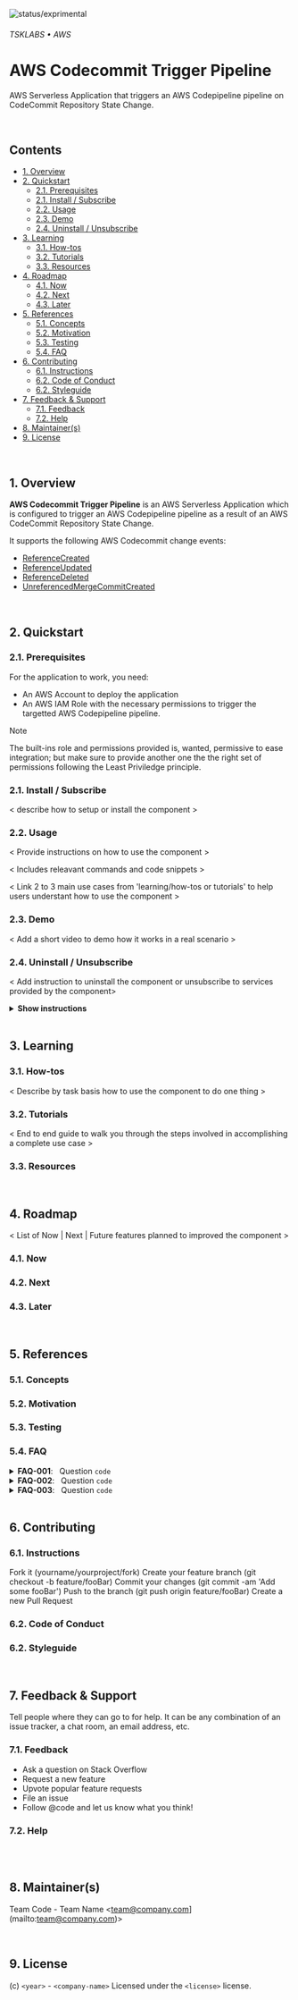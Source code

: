 ![status/exprimental](https://img.shields.io/badge/STATUS-EXPERIMENTAL-%237C3AED?style=flat-square)
###### TSKLABS • AWS
#  AWS Codecommit Trigger Pipeline <!-- omit in toc -->

AWS Serverless Application that triggers an AWS Codepipeline pipeline on CodeCommit Repository State Change.

<br>

## Contents <!-- omit in toc -->

- [1. Overview](#1-overview)
- [2. Quickstart](#2-quickstart)
  - [2.1. Prerequisites](#21-prerequisites)
  - [2.1. Install / Subscribe](#21-install--subscribe)
  - [2.2. Usage](#22-usage)
  - [2.3. Demo](#23-demo)
  - [2.4. Uninstall / Unsubscribe](#24-uninstall--unsubscribe)
- [3. Learning](#3-learning)
  - [3.1. How-tos](#31-how-tos)
  - [3.2. Tutorials](#32-tutorials)
  - [3.3. Resources](#33-resources)
- [4. Roadmap](#4-roadmap)
  - [4.1. Now](#41-now)
  - [4.2. Next](#42-next)
  - [4.3. Later](#43-later)
- [5. References](#5-references)
  - [5.1. Concepts](#51-concepts)
  - [5.2. Motivation](#52-motivation)
  - [5.3. Testing](#53-testing)
  - [5.4. FAQ](#54-faq)
- [6. Contributing](#6-contributing)
  - [6.1. Instructions](#61-instructions)
  - [6.2. Code of Conduct](#62-code-of-conduct)
  - [6.2. Styleguide](#62-styleguide)
- [7. Feedback \& Support](#7-feedback--support)
  - [7.1. Feedback](#71-feedback)
  - [7.2. Help](#72-help)
- [8. Maintainer(s)](#8-maintainers)
- [9. License](#9-license)

<br>

## 1. Overview

**AWS Codecommit Trigger Pipeline** is an  AWS Serverless Application which is configured to trigger an AWS Codepipeline pipeline as a result of an AWS CodeCommit Repository State Change.

It supports the following AWS Codecommit change events:

* [ReferenceCreated](https://docs.aws.amazon.com/codecommit/latest/userguide/monitoring-events.html#referenceCreated)
* [ReferenceUpdated](https://docs.aws.amazon.com/codecommit/latest/userguide/monitoring-events.html#referenceUpdated)
* [ReferenceDeleted](https://docs.aws.amazon.com/codecommit/latest/userguide/monitoring-events.html#referenceDeleted)
* [UnreferencedMergeCommitCreated](https://docs.aws.amazon.com/codecommit/latest/userguide/monitoring-events.html#unreferencedMergeCommitCreated)

<br>

## 2. Quickstart

### 2.1. Prerequisites

For the application to work, you need:

* An AWS Account to deploy the application
* An AWS IAM Role with the necessary permissions to trigger the targetted AWS Codepipeline pipeline.

> [!NOTE]
> The built-ins role and permissions provided is, wanted, permissive to ease integration; but make sure to provide another one the the right set of permissions following the Least Priviledge principle.


### 2.1. Install / Subscribe

< describe how to setup or install the component >

### 2.2. Usage

< Provide instructions on how to use the component >

< Includes releavant commands and code snippets >

< Link 2 to 3 main use cases from 'learning/how-tos or tutorials' to help users understant how to use the component >


### 2.3. Demo

< Add a short video to demo how it works in a real scenario >

### 2.4. Uninstall / Unsubscribe

< Add instruction to uninstall the component or unsubscribe to services provided by the component>
<details><summary><b>Show instructions</b></summary>

<br>

**Step 1:**

**Step 2:**

</details>

<br>

## 3. Learning

### 3.1. How-tos
< Describe by task basis how to use the component to do one thing >

### 3.2. Tutorials

< End to end guide to walk you through the steps involved in accomplishing a complete use case >

### 3.3. Resources


<br>

## 4. Roadmap

< List of Now | Next | Future features planned to improved the component >

### 4.1. Now
### 4.2. Next
### 4.3. Later


<br>

## 5. References
### 5.1. Concepts
### 5.2. Motivation
### 5.3. Testing
### 5.4. FAQ

<details><summary><b>FAQ-001</b>: &nbsp; Question <code>code</code></summary>

sample answer

```sh
  code
```
</details>
<details><summary><b>FAQ-002</b>: &nbsp; Question <code>code</code></summary>

sample answer

```sh
  code
```
</details>
<details><summary><b>FAQ-003</b>: &nbsp; Question <code>code</code></summary>

sample answer

```sh
  code
```
</details>



<br>

## 6. Contributing

### 6.1. Instructions

Fork it (yourname/yourproject/fork)
Create your feature branch (git checkout -b feature/fooBar)
Commit your changes (git commit -am 'Add some fooBar')
Push to the branch (git push origin feature/fooBar)
Create a new Pull Request

### 6.2. Code of Conduct

### 6.2. Styleguide


<br>

## 7. Feedback & Support
Tell people where they can go to for help. It can be any combination of an issue tracker, a chat room, an email address, etc.

### 7.1. Feedback

* Ask a question on Stack Overflow
* Request a new feature
* Upvote popular feature requests
* File an issue
* Follow @code and let us know what you think!

### 7.2. Help

<br>


<br>

## 8. Maintainer(s)

Team Code - Team Name <team@company.com](mailto:team@company.com)>

<br>

## 9. License

(c) `<year>` - `<company-name>`
Licensed under the `<license>` license.
